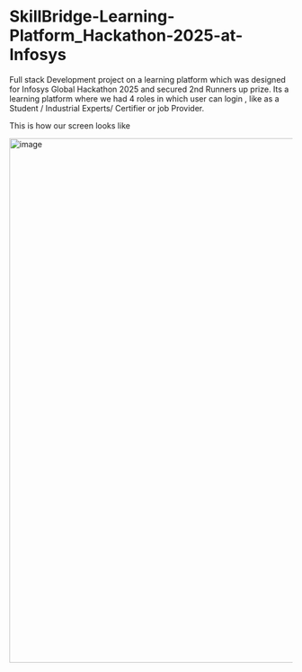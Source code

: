 # SkillBridge-Learning-Platform_Hackathon-2025-at-Infosys
Full stack Development project on a learning platform which was designed for Infosys Global Hackathon 2025 and secured 2nd Runners up prize. Its a learning platform where we had 4 roles in which user can login , like as a Student / Industrial Experts/ Certifier or job Provider. 

This is how our screen looks like

<img width="1579" height="934" alt="image" src="https://github.com/user-attachments/assets/6a2f26f8-eff7-4022-a247-3deb929eadff" />
